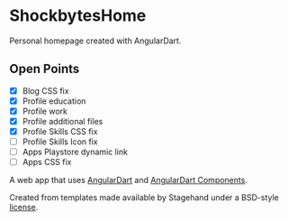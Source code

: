 # ShockbytesHome

Personal homepage created with AngularDart.

## Open Points
-[x] Blog CSS fix
-[x] Profile education
-[x] Profile work
-[x] Profile additional files
-[x] Profile Skills CSS fix
-[ ] Profile Skills Icon fix
-[ ] Apps Playstore dynamic link
-[ ] Apps CSS fix

A web app that uses [AngularDart](https://webdev.dartlang.org/angular) and
[AngularDart Components](https://webdev.dartlang.org/components).

Created from templates made available by Stagehand under a BSD-style
[license](https://github.com/dart-lang/stagehand/blob/master/LICENSE).

